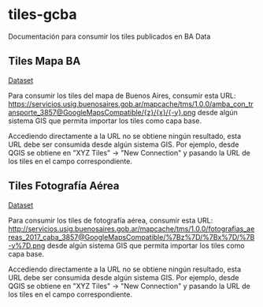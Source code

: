 # tiles-gcba
Documentación para consumir los tiles publicados en BA Data

## Tiles Mapa BA

[Dataset](https://data.buenosaires.gob.ar/dataset/tiles-mapa-interactivo-buenos-aires "Tiles Mapa BA")

Para consumir los tiles del mapa de Buenos Aires, consumir esta URL: https://servicios.usig.buenosaires.gob.ar/mapcache/tms/1.0.0/amba_con_transporte_3857@GoogleMapsCompatible/{z}/{x}/{-y}.png desde algún sistema GIS que permita importar los tiles como capa base.

Accediendo directamente a la URL no se obtiene ningún resultado, esta URL debe ser consumida desde algún sistema GIS. Por ejemplo, desde QGIS se obtiene en "XYZ Tiles" -> "New Connection" y pasando la URL de los tiles en el campo correspondiente.

## Tiles Fotografía Aérea

[Dataset](https://data.buenosaires.gob.ar/dataset/tiles-fotografia-aerea "Tiles Fotografía Aérea")

Para consumir los tiles de fotografía aérea, consumir esta URL: http://servicios.usig.buenosaires.gob.ar/mapcache/tms/1.0.0/fotografias_aereas_2017_caba_3857@GoogleMapsCompatible/%7Bz%7D/%7Bx%7D/%7B-y%7D.png desde algún sistema GIS que permita importar los tiles como capa base.

Accediendo directamente a la URL no se obtiene ningún resultado, esta URL debe ser consumida desde algún sistema GIS. Por ejemplo, desde QGIS se obtiene en "XYZ Tiles" -> "New Connection" y pasando la URL de los tiles en el campo correspondiente.
